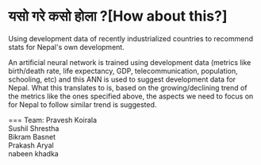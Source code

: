 यसो गरे कसो होला ?[How about this?]
===

Using development data of recently industrialized countries to recommend stats for Nepal's own development. 

An artificial neural network is trained using development data (metrics like birth/death rate, life expectancy, GDP, telecommunication, population, schooling, etc) and this ANN is used to suggest development data for Nepal. What this translates to is, based on the growing/declining trend of the metrics like the ones specified above, the aspects we need to focus on for Nepal to follow similar trend is suggested.

===
Team:
Pravesh Koirala <br/>
Sushil Shrestha <br/>
Bikram Basnet <br/>
Prakash Aryal <br/>
nabeen khadka <br/>
